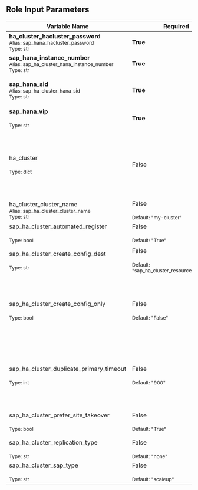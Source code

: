<!-- BEGIN: Role Input Parameters -->
## Role Input Parameters

| Variable Name | Required | Description |
|---------------|----------|-------------|
| **ha_cluster_hacluster_password**<br><sup>Alias: sap_hana_hacluster_password</sup><br><sup>Type: str</sup> | **True** | The password of the `hacluster` user which is created during pacemaker installation. |
| **sap_hana_instance_number**<br><sup>Alias: sap_ha_cluster_hana_instance_number</sup><br><sup>Type: str</sup> | **True** | The instance number of the SAP HANA database which is role will configure in the cluster. |
| **sap_hana_sid**<br><sup>Alias: sap_ha_cluster_hana_sid</sup><br><sup>Type: str</sup> | **True** | The SAP System ID of the instance that will be configured in the cluster.<br>The SAP SID must follow SAP specifications - see SAP Note 1979280. |
| **sap_hana_vip**<br><br><sup>Type: str</sup> | **True** | Virtual floating IP for SAP HANA DB connections.<br>This IP will always run on the promoted HANA node. |
| ha_cluster<br><br><sup>Type: dict</sup> | False | Optional host_vars parameter, if defined it must be set for each node.<br>Definition of node name and IP addresses to be used for the pacemaker cluster.<br>Required for resilient node communication by providing more than one corosync IP.<br>Reference [https://github.com/linux-system-roles/ha_cluster/blob/master/README.md#nodes-names-and-addresses] |
| ha_cluster_cluster_name<br><sup>Alias: sap_ha_cluster_cluster_name</sup><br><sup>Type: str</sup> | False<br><br><sup>Default: "my-cluster"</sup> | The name of the pacemaker cluster. |
| sap_ha_cluster_automated_register<br><br><sup>Type: bool</sup> | False<br><br><sup>Default: "True"</sup> | Define if a former primary should be re-registered automatically as secondary. |
| sap_ha_cluster_create_config_dest<br><br><sup>Type: str</sup> | False<br><br><sup>Default: "sap_ha_cluster_resource_config.yml"</sup> | The cluster resource configuration created by this role will be saved in a Yaml file in the current working directory.<br>Specify a path/filename to save the file elsewhere. |
| sap_ha_cluster_create_config_only<br><br><sup>Type: bool</sup> | False<br><br><sup>Default: "False"</sup> | Enable to only create an output of the parameters and values this role will use as input into the 'ha_cluster' role.<br>The output is saved in a variables file and used for individual execution of the 'ha_cluster' linux system role.<br>WARNING! This report may include sensitive details like secrets required for certain cluster resources! |
| sap_ha_cluster_duplicate_primary_timeout<br><br><sup>Type: int</sup> | False<br><br><sup>Default: "900"</sup> | Time difference needed between to primary time stamps, if a dual-primary situation occurs.<br>If the time difference is less than the time gap, then the cluster holds one or both instances in a "WAITING" status.<br>This is to give an admin a chance to react on a failover. A failed former primary will be registered after the time difference is passed. |
| sap_ha_cluster_prefer_site_takeover<br><br><sup>Type: bool</sup> | False<br><br><sup>Default: "True"</sup> | Set to "false" if the cluster should first attempt to restart the instance on the same node.<br>When set to "true" (default) a failover to secondary will be initiated on resource failure. |
| sap_ha_cluster_replication_type<br><br><sup>Type: str</sup> | False<br><br><sup>Default: "none"</sup> | The type of SAP HANA site replication across multiple hosts. |
| sap_ha_cluster_sap_type<br><br><sup>Type: str</sup> | False<br><br><sup>Default: "scaleup"</sup> | The SAP landscape to be installed. |
<!-- END: Role Input Parameters -->

